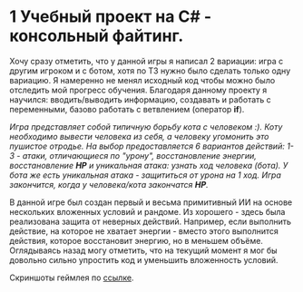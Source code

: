 # 1 Учебный проект на C# - консольный файтинг.

Хочу сразу отметить, что у данной игры я написал 2 вариации: игра с другим игроком и с ботом, хотя по ТЗ нужно было сделать только одну вариацию. Я намеренно не менял исходный код чтобы можно было отследить мой прогресс обучения.
Благодаря данному проекту я научился: вводить/выводить информацию, создавать и работать с переменными, базово работать с ветвлением (оператор **if**).

*Игра представляет собой типичную борьбу кота с человеком :). Коту необходимо вывести человека из себя, а человеку угомонить это пушистое отродье. На выбор предоставляется 6 вариантов действий: 1-3 - атаки, отличающиеся по "урону", восстановление энергии, восстановление **HP** и уникальная атака: узнать ход человека (бота). У бота же есть уникальная атака - защититься от урона на 1 ход. Игра закончится, когда у человека/кота закончатся **HP**.*

В данной игре был создан первый и весьма примитивный ИИ на основе нескольких вложенных условий и рандоме. Из хорошего - здесь была реализована защита от неверных действий. Например, если выполнить действие, на которое не хватает энергии - вместо этого выполнится действия, которое восстановит энергию, но в меньшем объёме. Оглядываясь назад могу отметить, что на текущий момент я мог бы довольно сильно упростить код и уменьшить вложенность условий.

Скриншоты геймлея по [ссылке](https://github.com/Winter-Dragon/learn_1.ConsoleFightingVSBot/tree/master/Screenshots).
